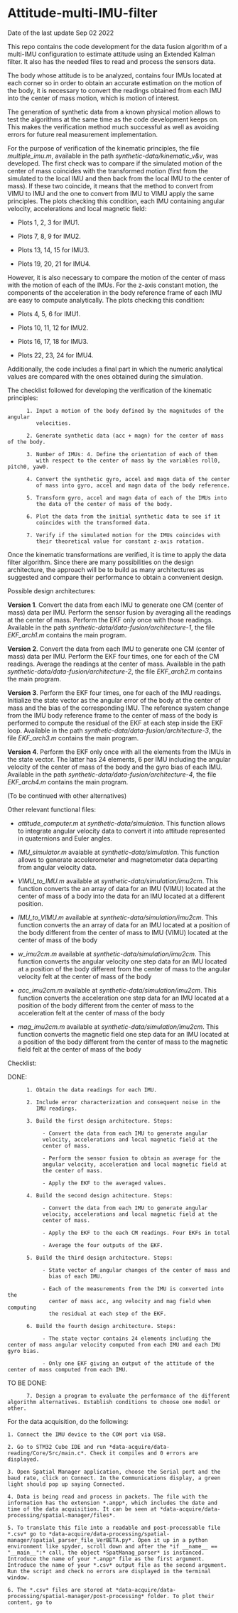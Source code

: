 # Attitude-multi-IMU-filter
Date of the last update Sep 02 2022

This repo contains the code development for the data fusion algorithm of a multi-IMU configuration to estimate attitude using an Extended Kalman filter. It also has the needed files to read and process the sensors data.

The body whose attitude is to be analyzed, contains four IMUs located at each corner so in order to obtain an accurate estimation on the motion of the body, it is necessary to convert the readings obtained from each IMU into the center of mass motion, which is motion of interest.

The generation of synthetic data from a known physical motion allows to test the algorithms at the same time as the code development keeps on. This makes the verification method much successful as well as avoiding errors for future real measurement implementation.

For the purpose of verification of the kinematic principles, the file *multiple_imu.m*, available in the path *synthetic-data/kinematic_v&v*, was developed. 
The first check was to compare if the simulated motion of the center of mass coincides with the transformed motion (first from the simulated to the local IMU and then back from the local IMU to the center of mass). If these two coincide, it means that the method to convert from VIMU to IMU and the one to convert from IMU to VIMU apply the same principles.
The plots checking this condition, each IMU containing angular velocity, accelerations and local magnetic field:

- Plots 1, 2, 3 for IMU1.

- Plots 7, 8, 9 for IMU2.

- Plots 13, 14, 15 for IMU3.

- Plots 19, 20, 21 for IMU4.

However, it is also necessary to compare the motion of the center of mass with the motion of each of the IMUs. For the z-axis constant motion, the components of the acceleration in the body reference frame of each IMU are easy to compute analytically.
The plots checking this condition:

- Plots 4, 5, 6 for IMU1.

- Plots 10, 11, 12 for IMU2.

- Plots 16, 17, 18 for IMU3.

- Plots 22, 23, 24 for IMU4.

Additionally, the code includes a final part in which the numeric analytical values are compared with the ones obtained during the simulation.

The checklist followed for developing the verification of the kinematic principles:

          1. Input a motion of the body defined by the magnitudes of the angular
             velocities.

          2. Generate synthetic data (acc + magn) for the center of mass of the body.

          3. Number of IMUs: 4. Define the orientation of each of them 
             with respect to the center of mass by the variables roll0, pitch0, yaw0.

          4. Convert the synthetic gyro, accel and magn data of the center
             of mass into gyro, accel and magn data of the body reference.

          5. Transform gyro, accel and magn data of each of the IMUs into
             the data of the center of mass of the body.

          6. Plot the data from the initial synthetic data to see if it
             coincides with the transformed data.

          7. Verify if the simulated motion for the IMUs coincides with
             their theoretical value for constant z-axis rotation.


Once the kinematic transformations are verified, it is time to apply the data filter algorithm. Since there are many possibilities on the design architecture, the approach will be to build as many architectures as suggested and compare their performance to obtain a convenient design.

Possible design architectures:

**Version 1**. Convert the data from each IMU to generate one CM (center of mass) data per IMU.
    Perform the sensor fusion by averaging all the readings at the center
    of mass. Perform the EKF only once with those readings. Available in the path *synthetic-data/data-fusion/architecture-1*, the file *EKF_arch1.m* contains the main program.

**Version 2**. Convert the data from each IMU to generate one CM (center of mass) data per IMU.
    Perform the EKF four times, one for each of the CM readings. Average the readings at the center of mass. Available in the path *synthetic-data/data-fusion/architecture-2*, the file *EKF_arch2.m* contains the main program.

**Version 3**. Perform the EKF four times, one for each of the IMU readings. Initialize the state vector as the angular error of the body at the center of mass and the bias of the corresponding IMU.
    The reference system change from the IMU body reference frame to the center of mass of the body is performed to compute the residual of the EKF at each step inside the EKF loop.
    Available in the path *synthetic-data/data-fusion/architecture-3*, the file *EKF_arch3.m* contains the main program.

**Version 4**. Perform the EKF only once with all the elements from the IMUs in the state vector. The latter has 24 elements, 6 per IMU including the angular velocity of the center of mass of the body and the gyro bias of each IMU. 
    Available in the path *synthetic-data/data-fusion/architecture-4*, the file *EKF_arch4.m* contains the main program.

 (To be continued with other alternatives)


Other relevant functional files:
- *attitude_computer.m* at *synthetic-data/simulation*. This function allows to integrate angular velocity data to convert it into attitude represented in quaternions and Euler angles.

- *IMU_simulator.m* avaiable at *synthetic-data/simulation*. This function allows to generate accelerometer and magnetometer data departing from angular velocity data.
    
- *VIMU_to_IMU.m* available at *synthetic-data/simulation/imu2cm*. This function converts the an array of data for an IMU (VIMU) located at the center of mass of a body into the data for an IMU located at a different position.
    
- *IMU_to_VIMU.m* available at *synthetic-data/simulation/imu2cm*. This function converts the an array of data for an IMU located at a position of the body different from the center of mass to IMU (VIMU) located at the center of mass of the body
    
- *w_imu2cm.m* available at *synthetic-data/simulation/imu2cm*. This function converts the angular velocity one step data for an IMU located at a position of the body different from the center of mass to the angular velocity felt at the center of mass of the body
    
- *acc_imu2cm.m* available at *synthetic-data/simulation/imu2cm*. This function converts the acceleration one step data for an IMU located at a position of the body different from the center of mass to the acceleration felt at the center of mass of the body
    
- *mag_imu2cm.m* available at *synthetic-data/simulation/imu2cm*. This function converts the magnetic field one step data for an IMU located at a position of the body different from the center of mass to the magnetic field felt at the center of mass of the body


Checklist:

 DONE:

          1. Obtain the data readings for each IMU.
           
          2. Include error characterization and consequent noise in the
             IMU readings.

          3. Build the first design architecture. Steps:

               - Convert the data from each IMU to generate angular
               velocity, accelerations and local magnetic field at the
               center of mass.

               - Perform the sensor fusion to obtain an average for the
               angular velocity, acceleration and local magnetic field at
               the center of mass.

               - Apply the EKF to the averaged values.

          4. Build the second design achitecture. Steps:

               - Convert the data from each IMU to generate angular
               velocity, accelerations and local magnetic field at the
               center of mass.

               - Apply the EKF to the each CM readings. Four EKFs in total

               - Average the four outputs of the EKF.
          
          5. Build the third design architecture. Steps:
                
               - State vector of angular changes of the center of mass and 
                 bias of each IMU.

               - Each of the measurements from the IMU is converted into the 
                 center of mass acc, ang velocity and mag field when computing
                 the residual at each step of the EKF.
        
          6. Build the fourth design architecture. Steps:
       
               - The state vector contains 24 elements including the center of mass angular velocity computed from each IMU and each IMU gyro bias.

               - Only one EKF giving an output of the attitude of the center of mass computed from each IMU.



TO BE DONE:

          7. Design a program to evaluate the performance of the different algorithm alternatives. Establish conditions to choose one model or other.


For the data acquisition, do the following:

	1. Connect the IMU device to the COM port via USB.

	2. Go to STM32 Cube IDE and run *data-acquire/data-reading/Core/Src/main.c*. Check it compiles and 0 errors are displayed.

	3. Open Spatial Manager application, choose the Serial port and the baud rate, click on Connect. In the Communications display, a green light should pop up saying Connected.
	
	4. Data is being read and process in packets. The file with the information has the extension *.anpp*, which includes the date and time of the data acquisition. It can be seen at *data-acquire/data-processing/spatial-manager/files*.

	5. To translate this file into a readable and post-processable file *.csv* go to *data-acquire/data-processing/spatial-manager/spatial_parser_file_VerBETA.py*. Open it up in a python environment like spyder, scroll down and after the *if __name__ == "__main__":* call, the object *SpatManag_parser* is instanced. Introduce the name of your *.anpp* file as the first argument. Introduce the name of your *.csv* output file as the second argument. Run the script and check no errors are displayed in the terminal window.

	6. The *.csv* files are stored at *data-acquire/data-processing/spatial-manager/post-processing* folder. To plot their content, go to 